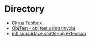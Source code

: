 # Directory
* [Citrus Toolbox](https://github.com/KenzieMac130/CitrusToolbox)
* [ObjTest - obj test using tinyobj](https://github.com/KenzieMac130/ObjTest)
* [mtl subsurface scattering extension](obj-mtl/mtl-subsurface.md)
